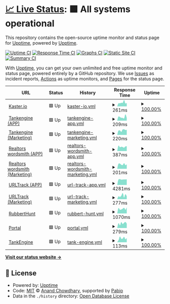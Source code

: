 # [📈 Live Status](https://upptime.github.io/upptime): <!--live status--> **🟩 All systems operational**

This repository contains the open-source uptime monitor and status page for [Upptime](https://upptime.js.org), powered by [Upptime](https://github.com/upptime/upptime).

[![Uptime CI](https://github.com/kaster-io/upptime/workflows/Uptime%20CI/badge.svg)](https://github.com/kaster-io/upptime/actions?query=workflow%3A%22Uptime+CI%22)
[![Response Time CI](https://github.com/kaster-io/upptime/workflows/Response%20Time%20CI/badge.svg)](https://github.com/kaster-io/upptime/actions?query=workflow%3A%22Response+Time+CI%22)
[![Graphs CI](https://github.com/kaster-io/upptime/workflows/Graphs%20CI/badge.svg)](https://github.com/kaster-io/upptime/actions?query=workflow%3A%22Graphs+CI%22)
[![Static Site CI](https://github.com/kaster-io/upptime/workflows/Static%20Site%20CI/badge.svg)](https://github.com/kaster-io/upptime/actions?query=workflow%3A%22Static+Site+CI%22)
[![Summary CI](https://github.com/kaster-io/upptime/workflows/Summary%20CI/badge.svg)](https://github.com/kaster-io/upptime/actions?query=workflow%3A%22Summary+CI%22)

With [Upptime](https://upptime.js.org), you can get your own unlimited and free uptime monitor and status page, powered entirely by a GitHub repository. We use [Issues](https://github.com/upptime/upptime/issues) as incident reports, [Actions](https://github.com/kaster-io/upptime/actions) as uptime monitors, and [Pages](https://upptime.github.io/upptime) for the status page.

<!--start: status pages-->
<!-- This summary is generated by Upptime (https://github.com/upptime/upptime) -->
<!-- Do not edit this manually, your changes will be overwritten -->
<!-- prettier-ignore -->
| URL | Status | History | Response Time | Uptime |
| --- | ------ | ------- | ------------- | ------ |
| <img alt="" src="https://icons.duckduckgo.com/ip3/kaster.io.ico" height="13"> [Kaster.io](https://kaster.io/) | 🟩 Up | [kaster-io.yml](https://github.com/kaster-io/upptime/commits/HEAD/history/kaster-io.yml) | <details><summary><img alt="Response time graph" src="./graphs/kaster-io/response-time-week.png" height="20"> 261ms</summary><br><a href="https://kaster-io.github.io/upptime/history/kaster-io"><img alt="Response time 257" src="https://img.shields.io/endpoint?url=https%3A%2F%2Fraw.githubusercontent.com%2Fkaster-io%2Fupptime%2FHEAD%2Fapi%2Fkaster-io%2Fresponse-time.json"></a><br><a href="https://kaster-io.github.io/upptime/history/kaster-io"><img alt="24-hour response time 213" src="https://img.shields.io/endpoint?url=https%3A%2F%2Fraw.githubusercontent.com%2Fkaster-io%2Fupptime%2FHEAD%2Fapi%2Fkaster-io%2Fresponse-time-day.json"></a><br><a href="https://kaster-io.github.io/upptime/history/kaster-io"><img alt="7-day response time 261" src="https://img.shields.io/endpoint?url=https%3A%2F%2Fraw.githubusercontent.com%2Fkaster-io%2Fupptime%2FHEAD%2Fapi%2Fkaster-io%2Fresponse-time-week.json"></a><br><a href="https://kaster-io.github.io/upptime/history/kaster-io"><img alt="30-day response time 257" src="https://img.shields.io/endpoint?url=https%3A%2F%2Fraw.githubusercontent.com%2Fkaster-io%2Fupptime%2FHEAD%2Fapi%2Fkaster-io%2Fresponse-time-month.json"></a><br><a href="https://kaster-io.github.io/upptime/history/kaster-io"><img alt="1-year response time 257" src="https://img.shields.io/endpoint?url=https%3A%2F%2Fraw.githubusercontent.com%2Fkaster-io%2Fupptime%2FHEAD%2Fapi%2Fkaster-io%2Fresponse-time-year.json"></a></details> | <details><summary><a href="https://kaster-io.github.io/upptime/history/kaster-io">100.00%</a></summary><a href="https://kaster-io.github.io/upptime/history/kaster-io"><img alt="All-time uptime 100.00%" src="https://img.shields.io/endpoint?url=https%3A%2F%2Fraw.githubusercontent.com%2Fkaster-io%2Fupptime%2FHEAD%2Fapi%2Fkaster-io%2Fuptime.json"></a><br><a href="https://kaster-io.github.io/upptime/history/kaster-io"><img alt="24-hour uptime 100.00%" src="https://img.shields.io/endpoint?url=https%3A%2F%2Fraw.githubusercontent.com%2Fkaster-io%2Fupptime%2FHEAD%2Fapi%2Fkaster-io%2Fuptime-day.json"></a><br><a href="https://kaster-io.github.io/upptime/history/kaster-io"><img alt="7-day uptime 100.00%" src="https://img.shields.io/endpoint?url=https%3A%2F%2Fraw.githubusercontent.com%2Fkaster-io%2Fupptime%2FHEAD%2Fapi%2Fkaster-io%2Fuptime-week.json"></a><br><a href="https://kaster-io.github.io/upptime/history/kaster-io"><img alt="30-day uptime 100.00%" src="https://img.shields.io/endpoint?url=https%3A%2F%2Fraw.githubusercontent.com%2Fkaster-io%2Fupptime%2FHEAD%2Fapi%2Fkaster-io%2Fuptime-month.json"></a><br><a href="https://kaster-io.github.io/upptime/history/kaster-io"><img alt="1-year uptime 100.00%" src="https://img.shields.io/endpoint?url=https%3A%2F%2Fraw.githubusercontent.com%2Fkaster-io%2Fupptime%2FHEAD%2Fapi%2Fkaster-io%2Fuptime-year.json"></a></details>
| <img alt="" src="https://icons.duckduckgo.com/ip3/the.tankengine.app.ico" height="13"> [Tankengine (APP)](https://the.tankengine.app/) | 🟩 Up | [tankengine-app.yml](https://github.com/kaster-io/upptime/commits/HEAD/history/tankengine-app.yml) | <details><summary><img alt="Response time graph" src="./graphs/tankengine-app/response-time-week.png" height="20"> 209ms</summary><br><a href="https://kaster-io.github.io/upptime/history/tankengine-app"><img alt="Response time 200" src="https://img.shields.io/endpoint?url=https%3A%2F%2Fraw.githubusercontent.com%2Fkaster-io%2Fupptime%2FHEAD%2Fapi%2Ftankengine-app%2Fresponse-time.json"></a><br><a href="https://kaster-io.github.io/upptime/history/tankengine-app"><img alt="24-hour response time 213" src="https://img.shields.io/endpoint?url=https%3A%2F%2Fraw.githubusercontent.com%2Fkaster-io%2Fupptime%2FHEAD%2Fapi%2Ftankengine-app%2Fresponse-time-day.json"></a><br><a href="https://kaster-io.github.io/upptime/history/tankengine-app"><img alt="7-day response time 209" src="https://img.shields.io/endpoint?url=https%3A%2F%2Fraw.githubusercontent.com%2Fkaster-io%2Fupptime%2FHEAD%2Fapi%2Ftankengine-app%2Fresponse-time-week.json"></a><br><a href="https://kaster-io.github.io/upptime/history/tankengine-app"><img alt="30-day response time 200" src="https://img.shields.io/endpoint?url=https%3A%2F%2Fraw.githubusercontent.com%2Fkaster-io%2Fupptime%2FHEAD%2Fapi%2Ftankengine-app%2Fresponse-time-month.json"></a><br><a href="https://kaster-io.github.io/upptime/history/tankengine-app"><img alt="1-year response time 200" src="https://img.shields.io/endpoint?url=https%3A%2F%2Fraw.githubusercontent.com%2Fkaster-io%2Fupptime%2FHEAD%2Fapi%2Ftankengine-app%2Fresponse-time-year.json"></a></details> | <details><summary><a href="https://kaster-io.github.io/upptime/history/tankengine-app">100.00%</a></summary><a href="https://kaster-io.github.io/upptime/history/tankengine-app"><img alt="All-time uptime 100.00%" src="https://img.shields.io/endpoint?url=https%3A%2F%2Fraw.githubusercontent.com%2Fkaster-io%2Fupptime%2FHEAD%2Fapi%2Ftankengine-app%2Fuptime.json"></a><br><a href="https://kaster-io.github.io/upptime/history/tankengine-app"><img alt="24-hour uptime 100.00%" src="https://img.shields.io/endpoint?url=https%3A%2F%2Fraw.githubusercontent.com%2Fkaster-io%2Fupptime%2FHEAD%2Fapi%2Ftankengine-app%2Fuptime-day.json"></a><br><a href="https://kaster-io.github.io/upptime/history/tankengine-app"><img alt="7-day uptime 100.00%" src="https://img.shields.io/endpoint?url=https%3A%2F%2Fraw.githubusercontent.com%2Fkaster-io%2Fupptime%2FHEAD%2Fapi%2Ftankengine-app%2Fuptime-week.json"></a><br><a href="https://kaster-io.github.io/upptime/history/tankengine-app"><img alt="30-day uptime 100.00%" src="https://img.shields.io/endpoint?url=https%3A%2F%2Fraw.githubusercontent.com%2Fkaster-io%2Fupptime%2FHEAD%2Fapi%2Ftankengine-app%2Fuptime-month.json"></a><br><a href="https://kaster-io.github.io/upptime/history/tankengine-app"><img alt="1-year uptime 100.00%" src="https://img.shields.io/endpoint?url=https%3A%2F%2Fraw.githubusercontent.com%2Fkaster-io%2Fupptime%2FHEAD%2Fapi%2Ftankengine-app%2Fuptime-year.json"></a></details>
| <img alt="" src="https://icons.duckduckgo.com/ip3/www.tankengine.app.ico" height="13"> [Tankengine (Marketing)](https://www.tankengine.app/) | 🟩 Up | [tankengine-marketing.yml](https://github.com/kaster-io/upptime/commits/HEAD/history/tankengine-marketing.yml) | <details><summary><img alt="Response time graph" src="./graphs/tankengine-marketing/response-time-week.png" height="20"> 220ms</summary><br><a href="https://kaster-io.github.io/upptime/history/tankengine-marketing"><img alt="Response time 201" src="https://img.shields.io/endpoint?url=https%3A%2F%2Fraw.githubusercontent.com%2Fkaster-io%2Fupptime%2FHEAD%2Fapi%2Ftankengine-marketing%2Fresponse-time.json"></a><br><a href="https://kaster-io.github.io/upptime/history/tankengine-marketing"><img alt="24-hour response time 217" src="https://img.shields.io/endpoint?url=https%3A%2F%2Fraw.githubusercontent.com%2Fkaster-io%2Fupptime%2FHEAD%2Fapi%2Ftankengine-marketing%2Fresponse-time-day.json"></a><br><a href="https://kaster-io.github.io/upptime/history/tankengine-marketing"><img alt="7-day response time 220" src="https://img.shields.io/endpoint?url=https%3A%2F%2Fraw.githubusercontent.com%2Fkaster-io%2Fupptime%2FHEAD%2Fapi%2Ftankengine-marketing%2Fresponse-time-week.json"></a><br><a href="https://kaster-io.github.io/upptime/history/tankengine-marketing"><img alt="30-day response time 201" src="https://img.shields.io/endpoint?url=https%3A%2F%2Fraw.githubusercontent.com%2Fkaster-io%2Fupptime%2FHEAD%2Fapi%2Ftankengine-marketing%2Fresponse-time-month.json"></a><br><a href="https://kaster-io.github.io/upptime/history/tankengine-marketing"><img alt="1-year response time 201" src="https://img.shields.io/endpoint?url=https%3A%2F%2Fraw.githubusercontent.com%2Fkaster-io%2Fupptime%2FHEAD%2Fapi%2Ftankengine-marketing%2Fresponse-time-year.json"></a></details> | <details><summary><a href="https://kaster-io.github.io/upptime/history/tankengine-marketing">100.00%</a></summary><a href="https://kaster-io.github.io/upptime/history/tankengine-marketing"><img alt="All-time uptime 100.00%" src="https://img.shields.io/endpoint?url=https%3A%2F%2Fraw.githubusercontent.com%2Fkaster-io%2Fupptime%2FHEAD%2Fapi%2Ftankengine-marketing%2Fuptime.json"></a><br><a href="https://kaster-io.github.io/upptime/history/tankengine-marketing"><img alt="24-hour uptime 100.00%" src="https://img.shields.io/endpoint?url=https%3A%2F%2Fraw.githubusercontent.com%2Fkaster-io%2Fupptime%2FHEAD%2Fapi%2Ftankengine-marketing%2Fuptime-day.json"></a><br><a href="https://kaster-io.github.io/upptime/history/tankengine-marketing"><img alt="7-day uptime 100.00%" src="https://img.shields.io/endpoint?url=https%3A%2F%2Fraw.githubusercontent.com%2Fkaster-io%2Fupptime%2FHEAD%2Fapi%2Ftankengine-marketing%2Fuptime-week.json"></a><br><a href="https://kaster-io.github.io/upptime/history/tankengine-marketing"><img alt="30-day uptime 100.00%" src="https://img.shields.io/endpoint?url=https%3A%2F%2Fraw.githubusercontent.com%2Fkaster-io%2Fupptime%2FHEAD%2Fapi%2Ftankengine-marketing%2Fuptime-month.json"></a><br><a href="https://kaster-io.github.io/upptime/history/tankengine-marketing"><img alt="1-year uptime 100.00%" src="https://img.shields.io/endpoint?url=https%3A%2F%2Fraw.githubusercontent.com%2Fkaster-io%2Fupptime%2FHEAD%2Fapi%2Ftankengine-marketing%2Fuptime-year.json"></a></details>
| <img alt="" src="https://icons.duckduckgo.com/ip3/app.realtorwordsmith.com.ico" height="13"> [Realtors wordsmith (APP)](https://app.realtorwordsmith.com/dashboard) | 🟩 Up | [realtors-wordsmith-app.yml](https://github.com/kaster-io/upptime/commits/HEAD/history/realtors-wordsmith-app.yml) | <details><summary><img alt="Response time graph" src="./graphs/realtors-wordsmith-app/response-time-week.png" height="20"> 387ms</summary><br><a href="https://kaster-io.github.io/upptime/history/realtors-wordsmith-app"><img alt="Response time 393" src="https://img.shields.io/endpoint?url=https%3A%2F%2Fraw.githubusercontent.com%2Fkaster-io%2Fupptime%2FHEAD%2Fapi%2Frealtors-wordsmith-app%2Fresponse-time.json"></a><br><a href="https://kaster-io.github.io/upptime/history/realtors-wordsmith-app"><img alt="24-hour response time 387" src="https://img.shields.io/endpoint?url=https%3A%2F%2Fraw.githubusercontent.com%2Fkaster-io%2Fupptime%2FHEAD%2Fapi%2Frealtors-wordsmith-app%2Fresponse-time-day.json"></a><br><a href="https://kaster-io.github.io/upptime/history/realtors-wordsmith-app"><img alt="7-day response time 387" src="https://img.shields.io/endpoint?url=https%3A%2F%2Fraw.githubusercontent.com%2Fkaster-io%2Fupptime%2FHEAD%2Fapi%2Frealtors-wordsmith-app%2Fresponse-time-week.json"></a><br><a href="https://kaster-io.github.io/upptime/history/realtors-wordsmith-app"><img alt="30-day response time 393" src="https://img.shields.io/endpoint?url=https%3A%2F%2Fraw.githubusercontent.com%2Fkaster-io%2Fupptime%2FHEAD%2Fapi%2Frealtors-wordsmith-app%2Fresponse-time-month.json"></a><br><a href="https://kaster-io.github.io/upptime/history/realtors-wordsmith-app"><img alt="1-year response time 393" src="https://img.shields.io/endpoint?url=https%3A%2F%2Fraw.githubusercontent.com%2Fkaster-io%2Fupptime%2FHEAD%2Fapi%2Frealtors-wordsmith-app%2Fresponse-time-year.json"></a></details> | <details><summary><a href="https://kaster-io.github.io/upptime/history/realtors-wordsmith-app">100.00%</a></summary><a href="https://kaster-io.github.io/upptime/history/realtors-wordsmith-app"><img alt="All-time uptime 100.00%" src="https://img.shields.io/endpoint?url=https%3A%2F%2Fraw.githubusercontent.com%2Fkaster-io%2Fupptime%2FHEAD%2Fapi%2Frealtors-wordsmith-app%2Fuptime.json"></a><br><a href="https://kaster-io.github.io/upptime/history/realtors-wordsmith-app"><img alt="24-hour uptime 100.00%" src="https://img.shields.io/endpoint?url=https%3A%2F%2Fraw.githubusercontent.com%2Fkaster-io%2Fupptime%2FHEAD%2Fapi%2Frealtors-wordsmith-app%2Fuptime-day.json"></a><br><a href="https://kaster-io.github.io/upptime/history/realtors-wordsmith-app"><img alt="7-day uptime 100.00%" src="https://img.shields.io/endpoint?url=https%3A%2F%2Fraw.githubusercontent.com%2Fkaster-io%2Fupptime%2FHEAD%2Fapi%2Frealtors-wordsmith-app%2Fuptime-week.json"></a><br><a href="https://kaster-io.github.io/upptime/history/realtors-wordsmith-app"><img alt="30-day uptime 100.00%" src="https://img.shields.io/endpoint?url=https%3A%2F%2Fraw.githubusercontent.com%2Fkaster-io%2Fupptime%2FHEAD%2Fapi%2Frealtors-wordsmith-app%2Fuptime-month.json"></a><br><a href="https://kaster-io.github.io/upptime/history/realtors-wordsmith-app"><img alt="1-year uptime 100.00%" src="https://img.shields.io/endpoint?url=https%3A%2F%2Fraw.githubusercontent.com%2Fkaster-io%2Fupptime%2FHEAD%2Fapi%2Frealtors-wordsmith-app%2Fuptime-year.json"></a></details>
| <img alt="" src="https://icons.duckduckgo.com/ip3/www.realtorwordsmith.com.ico" height="13"> [Realtors wordsmith (Marketing)](https://www.realtorwordsmith.com/) | 🟩 Up | [realtors-wordsmith-marketing.yml](https://github.com/kaster-io/upptime/commits/HEAD/history/realtors-wordsmith-marketing.yml) | <details><summary><img alt="Response time graph" src="./graphs/realtors-wordsmith-marketing/response-time-week.png" height="20"> 201ms</summary><br><a href="https://kaster-io.github.io/upptime/history/realtors-wordsmith-marketing"><img alt="Response time 192" src="https://img.shields.io/endpoint?url=https%3A%2F%2Fraw.githubusercontent.com%2Fkaster-io%2Fupptime%2FHEAD%2Fapi%2Frealtors-wordsmith-marketing%2Fresponse-time.json"></a><br><a href="https://kaster-io.github.io/upptime/history/realtors-wordsmith-marketing"><img alt="24-hour response time 173" src="https://img.shields.io/endpoint?url=https%3A%2F%2Fraw.githubusercontent.com%2Fkaster-io%2Fupptime%2FHEAD%2Fapi%2Frealtors-wordsmith-marketing%2Fresponse-time-day.json"></a><br><a href="https://kaster-io.github.io/upptime/history/realtors-wordsmith-marketing"><img alt="7-day response time 201" src="https://img.shields.io/endpoint?url=https%3A%2F%2Fraw.githubusercontent.com%2Fkaster-io%2Fupptime%2FHEAD%2Fapi%2Frealtors-wordsmith-marketing%2Fresponse-time-week.json"></a><br><a href="https://kaster-io.github.io/upptime/history/realtors-wordsmith-marketing"><img alt="30-day response time 192" src="https://img.shields.io/endpoint?url=https%3A%2F%2Fraw.githubusercontent.com%2Fkaster-io%2Fupptime%2FHEAD%2Fapi%2Frealtors-wordsmith-marketing%2Fresponse-time-month.json"></a><br><a href="https://kaster-io.github.io/upptime/history/realtors-wordsmith-marketing"><img alt="1-year response time 192" src="https://img.shields.io/endpoint?url=https%3A%2F%2Fraw.githubusercontent.com%2Fkaster-io%2Fupptime%2FHEAD%2Fapi%2Frealtors-wordsmith-marketing%2Fresponse-time-year.json"></a></details> | <details><summary><a href="https://kaster-io.github.io/upptime/history/realtors-wordsmith-marketing">100.00%</a></summary><a href="https://kaster-io.github.io/upptime/history/realtors-wordsmith-marketing"><img alt="All-time uptime 100.00%" src="https://img.shields.io/endpoint?url=https%3A%2F%2Fraw.githubusercontent.com%2Fkaster-io%2Fupptime%2FHEAD%2Fapi%2Frealtors-wordsmith-marketing%2Fuptime.json"></a><br><a href="https://kaster-io.github.io/upptime/history/realtors-wordsmith-marketing"><img alt="24-hour uptime 100.00%" src="https://img.shields.io/endpoint?url=https%3A%2F%2Fraw.githubusercontent.com%2Fkaster-io%2Fupptime%2FHEAD%2Fapi%2Frealtors-wordsmith-marketing%2Fuptime-day.json"></a><br><a href="https://kaster-io.github.io/upptime/history/realtors-wordsmith-marketing"><img alt="7-day uptime 100.00%" src="https://img.shields.io/endpoint?url=https%3A%2F%2Fraw.githubusercontent.com%2Fkaster-io%2Fupptime%2FHEAD%2Fapi%2Frealtors-wordsmith-marketing%2Fuptime-week.json"></a><br><a href="https://kaster-io.github.io/upptime/history/realtors-wordsmith-marketing"><img alt="30-day uptime 100.00%" src="https://img.shields.io/endpoint?url=https%3A%2F%2Fraw.githubusercontent.com%2Fkaster-io%2Fupptime%2FHEAD%2Fapi%2Frealtors-wordsmith-marketing%2Fuptime-month.json"></a><br><a href="https://kaster-io.github.io/upptime/history/realtors-wordsmith-marketing"><img alt="1-year uptime 100.00%" src="https://img.shields.io/endpoint?url=https%3A%2F%2Fraw.githubusercontent.com%2Fkaster-io%2Fupptime%2FHEAD%2Fapi%2Frealtors-wordsmith-marketing%2Fuptime-year.json"></a></details>
| <img alt="" src="https://icons.duckduckgo.com/ip3/app.urltrack.io.ico" height="13"> [URLTrack (APP)](https://app.urltrack.io/dashboard) | 🟩 Up | [url-track-app.yml](https://github.com/kaster-io/upptime/commits/HEAD/history/url-track-app.yml) | <details><summary><img alt="Response time graph" src="./graphs/url-track-app/response-time-week.png" height="20"> 4281ms</summary><br><a href="https://kaster-io.github.io/upptime/history/url-track-app"><img alt="Response time 3758" src="https://img.shields.io/endpoint?url=https%3A%2F%2Fraw.githubusercontent.com%2Fkaster-io%2Fupptime%2FHEAD%2Fapi%2Furl-track-app%2Fresponse-time.json"></a><br><a href="https://kaster-io.github.io/upptime/history/url-track-app"><img alt="24-hour response time 4237" src="https://img.shields.io/endpoint?url=https%3A%2F%2Fraw.githubusercontent.com%2Fkaster-io%2Fupptime%2FHEAD%2Fapi%2Furl-track-app%2Fresponse-time-day.json"></a><br><a href="https://kaster-io.github.io/upptime/history/url-track-app"><img alt="7-day response time 4281" src="https://img.shields.io/endpoint?url=https%3A%2F%2Fraw.githubusercontent.com%2Fkaster-io%2Fupptime%2FHEAD%2Fapi%2Furl-track-app%2Fresponse-time-week.json"></a><br><a href="https://kaster-io.github.io/upptime/history/url-track-app"><img alt="30-day response time 3758" src="https://img.shields.io/endpoint?url=https%3A%2F%2Fraw.githubusercontent.com%2Fkaster-io%2Fupptime%2FHEAD%2Fapi%2Furl-track-app%2Fresponse-time-month.json"></a><br><a href="https://kaster-io.github.io/upptime/history/url-track-app"><img alt="1-year response time 3758" src="https://img.shields.io/endpoint?url=https%3A%2F%2Fraw.githubusercontent.com%2Fkaster-io%2Fupptime%2FHEAD%2Fapi%2Furl-track-app%2Fresponse-time-year.json"></a></details> | <details><summary><a href="https://kaster-io.github.io/upptime/history/url-track-app">100.00%</a></summary><a href="https://kaster-io.github.io/upptime/history/url-track-app"><img alt="All-time uptime 100.00%" src="https://img.shields.io/endpoint?url=https%3A%2F%2Fraw.githubusercontent.com%2Fkaster-io%2Fupptime%2FHEAD%2Fapi%2Furl-track-app%2Fuptime.json"></a><br><a href="https://kaster-io.github.io/upptime/history/url-track-app"><img alt="24-hour uptime 100.00%" src="https://img.shields.io/endpoint?url=https%3A%2F%2Fraw.githubusercontent.com%2Fkaster-io%2Fupptime%2FHEAD%2Fapi%2Furl-track-app%2Fuptime-day.json"></a><br><a href="https://kaster-io.github.io/upptime/history/url-track-app"><img alt="7-day uptime 100.00%" src="https://img.shields.io/endpoint?url=https%3A%2F%2Fraw.githubusercontent.com%2Fkaster-io%2Fupptime%2FHEAD%2Fapi%2Furl-track-app%2Fuptime-week.json"></a><br><a href="https://kaster-io.github.io/upptime/history/url-track-app"><img alt="30-day uptime 100.00%" src="https://img.shields.io/endpoint?url=https%3A%2F%2Fraw.githubusercontent.com%2Fkaster-io%2Fupptime%2FHEAD%2Fapi%2Furl-track-app%2Fuptime-month.json"></a><br><a href="https://kaster-io.github.io/upptime/history/url-track-app"><img alt="1-year uptime 100.00%" src="https://img.shields.io/endpoint?url=https%3A%2F%2Fraw.githubusercontent.com%2Fkaster-io%2Fupptime%2FHEAD%2Fapi%2Furl-track-app%2Fuptime-year.json"></a></details>
| <img alt="" src="https://icons.duckduckgo.com/ip3/www.urltrack.io.ico" height="13"> [URLTrack (Marketing)](https://www.urltrack.io/) | 🟩 Up | [url-track-marketing.yml](https://github.com/kaster-io/upptime/commits/HEAD/history/url-track-marketing.yml) | <details><summary><img alt="Response time graph" src="./graphs/url-track-marketing/response-time-week.png" height="20"> 277ms</summary><br><a href="https://kaster-io.github.io/upptime/history/url-track-marketing"><img alt="Response time 278" src="https://img.shields.io/endpoint?url=https%3A%2F%2Fraw.githubusercontent.com%2Fkaster-io%2Fupptime%2FHEAD%2Fapi%2Furl-track-marketing%2Fresponse-time.json"></a><br><a href="https://kaster-io.github.io/upptime/history/url-track-marketing"><img alt="24-hour response time 281" src="https://img.shields.io/endpoint?url=https%3A%2F%2Fraw.githubusercontent.com%2Fkaster-io%2Fupptime%2FHEAD%2Fapi%2Furl-track-marketing%2Fresponse-time-day.json"></a><br><a href="https://kaster-io.github.io/upptime/history/url-track-marketing"><img alt="7-day response time 277" src="https://img.shields.io/endpoint?url=https%3A%2F%2Fraw.githubusercontent.com%2Fkaster-io%2Fupptime%2FHEAD%2Fapi%2Furl-track-marketing%2Fresponse-time-week.json"></a><br><a href="https://kaster-io.github.io/upptime/history/url-track-marketing"><img alt="30-day response time 278" src="https://img.shields.io/endpoint?url=https%3A%2F%2Fraw.githubusercontent.com%2Fkaster-io%2Fupptime%2FHEAD%2Fapi%2Furl-track-marketing%2Fresponse-time-month.json"></a><br><a href="https://kaster-io.github.io/upptime/history/url-track-marketing"><img alt="1-year response time 278" src="https://img.shields.io/endpoint?url=https%3A%2F%2Fraw.githubusercontent.com%2Fkaster-io%2Fupptime%2FHEAD%2Fapi%2Furl-track-marketing%2Fresponse-time-year.json"></a></details> | <details><summary><a href="https://kaster-io.github.io/upptime/history/url-track-marketing">100.00%</a></summary><a href="https://kaster-io.github.io/upptime/history/url-track-marketing"><img alt="All-time uptime 100.00%" src="https://img.shields.io/endpoint?url=https%3A%2F%2Fraw.githubusercontent.com%2Fkaster-io%2Fupptime%2FHEAD%2Fapi%2Furl-track-marketing%2Fuptime.json"></a><br><a href="https://kaster-io.github.io/upptime/history/url-track-marketing"><img alt="24-hour uptime 100.00%" src="https://img.shields.io/endpoint?url=https%3A%2F%2Fraw.githubusercontent.com%2Fkaster-io%2Fupptime%2FHEAD%2Fapi%2Furl-track-marketing%2Fuptime-day.json"></a><br><a href="https://kaster-io.github.io/upptime/history/url-track-marketing"><img alt="7-day uptime 100.00%" src="https://img.shields.io/endpoint?url=https%3A%2F%2Fraw.githubusercontent.com%2Fkaster-io%2Fupptime%2FHEAD%2Fapi%2Furl-track-marketing%2Fuptime-week.json"></a><br><a href="https://kaster-io.github.io/upptime/history/url-track-marketing"><img alt="30-day uptime 100.00%" src="https://img.shields.io/endpoint?url=https%3A%2F%2Fraw.githubusercontent.com%2Fkaster-io%2Fupptime%2FHEAD%2Fapi%2Furl-track-marketing%2Fuptime-month.json"></a><br><a href="https://kaster-io.github.io/upptime/history/url-track-marketing"><img alt="1-year uptime 100.00%" src="https://img.shields.io/endpoint?url=https%3A%2F%2Fraw.githubusercontent.com%2Fkaster-io%2Fupptime%2FHEAD%2Fapi%2Furl-track-marketing%2Fuptime-year.json"></a></details>
| <img alt="" src="https://icons.duckduckgo.com/ip3/www.rubberhunt.com.ico" height="13"> [RubbertHunt](https://www.rubberhunt.com/) | 🟩 Up | [rubbert-hunt.yml](https://github.com/kaster-io/upptime/commits/HEAD/history/rubbert-hunt.yml) | <details><summary><img alt="Response time graph" src="./graphs/rubbert-hunt/response-time-week.png" height="20"> 1070ms</summary><br><a href="https://kaster-io.github.io/upptime/history/rubbert-hunt"><img alt="Response time 513" src="https://img.shields.io/endpoint?url=https%3A%2F%2Fraw.githubusercontent.com%2Fkaster-io%2Fupptime%2FHEAD%2Fapi%2Frubbert-hunt%2Fresponse-time.json"></a><br><a href="https://kaster-io.github.io/upptime/history/rubbert-hunt"><img alt="24-hour response time 5334" src="https://img.shields.io/endpoint?url=https%3A%2F%2Fraw.githubusercontent.com%2Fkaster-io%2Fupptime%2FHEAD%2Fapi%2Frubbert-hunt%2Fresponse-time-day.json"></a><br><a href="https://kaster-io.github.io/upptime/history/rubbert-hunt"><img alt="7-day response time 1070" src="https://img.shields.io/endpoint?url=https%3A%2F%2Fraw.githubusercontent.com%2Fkaster-io%2Fupptime%2FHEAD%2Fapi%2Frubbert-hunt%2Fresponse-time-week.json"></a><br><a href="https://kaster-io.github.io/upptime/history/rubbert-hunt"><img alt="30-day response time 513" src="https://img.shields.io/endpoint?url=https%3A%2F%2Fraw.githubusercontent.com%2Fkaster-io%2Fupptime%2FHEAD%2Fapi%2Frubbert-hunt%2Fresponse-time-month.json"></a><br><a href="https://kaster-io.github.io/upptime/history/rubbert-hunt"><img alt="1-year response time 513" src="https://img.shields.io/endpoint?url=https%3A%2F%2Fraw.githubusercontent.com%2Fkaster-io%2Fupptime%2FHEAD%2Fapi%2Frubbert-hunt%2Fresponse-time-year.json"></a></details> | <details><summary><a href="https://kaster-io.github.io/upptime/history/rubbert-hunt">100.00%</a></summary><a href="https://kaster-io.github.io/upptime/history/rubbert-hunt"><img alt="All-time uptime 100.00%" src="https://img.shields.io/endpoint?url=https%3A%2F%2Fraw.githubusercontent.com%2Fkaster-io%2Fupptime%2FHEAD%2Fapi%2Frubbert-hunt%2Fuptime.json"></a><br><a href="https://kaster-io.github.io/upptime/history/rubbert-hunt"><img alt="24-hour uptime 100.00%" src="https://img.shields.io/endpoint?url=https%3A%2F%2Fraw.githubusercontent.com%2Fkaster-io%2Fupptime%2FHEAD%2Fapi%2Frubbert-hunt%2Fuptime-day.json"></a><br><a href="https://kaster-io.github.io/upptime/history/rubbert-hunt"><img alt="7-day uptime 100.00%" src="https://img.shields.io/endpoint?url=https%3A%2F%2Fraw.githubusercontent.com%2Fkaster-io%2Fupptime%2FHEAD%2Fapi%2Frubbert-hunt%2Fuptime-week.json"></a><br><a href="https://kaster-io.github.io/upptime/history/rubbert-hunt"><img alt="30-day uptime 100.00%" src="https://img.shields.io/endpoint?url=https%3A%2F%2Fraw.githubusercontent.com%2Fkaster-io%2Fupptime%2FHEAD%2Fapi%2Frubbert-hunt%2Fuptime-month.json"></a><br><a href="https://kaster-io.github.io/upptime/history/rubbert-hunt"><img alt="1-year uptime 100.00%" src="https://img.shields.io/endpoint?url=https%3A%2F%2Fraw.githubusercontent.com%2Fkaster-io%2Fupptime%2FHEAD%2Fapi%2Frubbert-hunt%2Fuptime-year.json"></a></details>
| <img alt="" src="https://icons.duckduckgo.com/ip3/portal-kaster-io.vercel.app.ico" height="13"> [Portal](https://portal-kaster-io.vercel.app/) | 🟩 Up | [portal.yml](https://github.com/kaster-io/upptime/commits/HEAD/history/portal.yml) | <details><summary><img alt="Response time graph" src="./graphs/portal/response-time-week.png" height="20"> 279ms</summary><br><a href="https://kaster-io.github.io/upptime/history/portal"><img alt="Response time 325" src="https://img.shields.io/endpoint?url=https%3A%2F%2Fraw.githubusercontent.com%2Fkaster-io%2Fupptime%2FHEAD%2Fapi%2Fportal%2Fresponse-time.json"></a><br><a href="https://kaster-io.github.io/upptime/history/portal"><img alt="24-hour response time 208" src="https://img.shields.io/endpoint?url=https%3A%2F%2Fraw.githubusercontent.com%2Fkaster-io%2Fupptime%2FHEAD%2Fapi%2Fportal%2Fresponse-time-day.json"></a><br><a href="https://kaster-io.github.io/upptime/history/portal"><img alt="7-day response time 279" src="https://img.shields.io/endpoint?url=https%3A%2F%2Fraw.githubusercontent.com%2Fkaster-io%2Fupptime%2FHEAD%2Fapi%2Fportal%2Fresponse-time-week.json"></a><br><a href="https://kaster-io.github.io/upptime/history/portal"><img alt="30-day response time 325" src="https://img.shields.io/endpoint?url=https%3A%2F%2Fraw.githubusercontent.com%2Fkaster-io%2Fupptime%2FHEAD%2Fapi%2Fportal%2Fresponse-time-month.json"></a><br><a href="https://kaster-io.github.io/upptime/history/portal"><img alt="1-year response time 325" src="https://img.shields.io/endpoint?url=https%3A%2F%2Fraw.githubusercontent.com%2Fkaster-io%2Fupptime%2FHEAD%2Fapi%2Fportal%2Fresponse-time-year.json"></a></details> | <details><summary><a href="https://kaster-io.github.io/upptime/history/portal">100.00%</a></summary><a href="https://kaster-io.github.io/upptime/history/portal"><img alt="All-time uptime 100.00%" src="https://img.shields.io/endpoint?url=https%3A%2F%2Fraw.githubusercontent.com%2Fkaster-io%2Fupptime%2FHEAD%2Fapi%2Fportal%2Fuptime.json"></a><br><a href="https://kaster-io.github.io/upptime/history/portal"><img alt="24-hour uptime 100.00%" src="https://img.shields.io/endpoint?url=https%3A%2F%2Fraw.githubusercontent.com%2Fkaster-io%2Fupptime%2FHEAD%2Fapi%2Fportal%2Fuptime-day.json"></a><br><a href="https://kaster-io.github.io/upptime/history/portal"><img alt="7-day uptime 100.00%" src="https://img.shields.io/endpoint?url=https%3A%2F%2Fraw.githubusercontent.com%2Fkaster-io%2Fupptime%2FHEAD%2Fapi%2Fportal%2Fuptime-week.json"></a><br><a href="https://kaster-io.github.io/upptime/history/portal"><img alt="30-day uptime 100.00%" src="https://img.shields.io/endpoint?url=https%3A%2F%2Fraw.githubusercontent.com%2Fkaster-io%2Fupptime%2FHEAD%2Fapi%2Fportal%2Fuptime-month.json"></a><br><a href="https://kaster-io.github.io/upptime/history/portal"><img alt="1-year uptime 100.00%" src="https://img.shields.io/endpoint?url=https%3A%2F%2Fraw.githubusercontent.com%2Fkaster-io%2Fupptime%2FHEAD%2Fapi%2Fportal%2Fuptime-year.json"></a></details>
| <img alt="" src="https://icons.duckduckgo.com/ip3/the.tankengine.app.ico" height="13"> [TankEngine](https://the.tankengine.app/) | 🟩 Up | [tank-engine.yml](https://github.com/kaster-io/upptime/commits/HEAD/history/tank-engine.yml) | <details><summary><img alt="Response time graph" src="./graphs/tank-engine/response-time-week.png" height="20"> 113ms</summary><br><a href="https://kaster-io.github.io/upptime/history/tank-engine"><img alt="Response time 99" src="https://img.shields.io/endpoint?url=https%3A%2F%2Fraw.githubusercontent.com%2Fkaster-io%2Fupptime%2FHEAD%2Fapi%2Ftank-engine%2Fresponse-time.json"></a><br><a href="https://kaster-io.github.io/upptime/history/tank-engine"><img alt="24-hour response time 157" src="https://img.shields.io/endpoint?url=https%3A%2F%2Fraw.githubusercontent.com%2Fkaster-io%2Fupptime%2FHEAD%2Fapi%2Ftank-engine%2Fresponse-time-day.json"></a><br><a href="https://kaster-io.github.io/upptime/history/tank-engine"><img alt="7-day response time 113" src="https://img.shields.io/endpoint?url=https%3A%2F%2Fraw.githubusercontent.com%2Fkaster-io%2Fupptime%2FHEAD%2Fapi%2Ftank-engine%2Fresponse-time-week.json"></a><br><a href="https://kaster-io.github.io/upptime/history/tank-engine"><img alt="30-day response time 99" src="https://img.shields.io/endpoint?url=https%3A%2F%2Fraw.githubusercontent.com%2Fkaster-io%2Fupptime%2FHEAD%2Fapi%2Ftank-engine%2Fresponse-time-month.json"></a><br><a href="https://kaster-io.github.io/upptime/history/tank-engine"><img alt="1-year response time 99" src="https://img.shields.io/endpoint?url=https%3A%2F%2Fraw.githubusercontent.com%2Fkaster-io%2Fupptime%2FHEAD%2Fapi%2Ftank-engine%2Fresponse-time-year.json"></a></details> | <details><summary><a href="https://kaster-io.github.io/upptime/history/tank-engine">100.00%</a></summary><a href="https://kaster-io.github.io/upptime/history/tank-engine"><img alt="All-time uptime 100.00%" src="https://img.shields.io/endpoint?url=https%3A%2F%2Fraw.githubusercontent.com%2Fkaster-io%2Fupptime%2FHEAD%2Fapi%2Ftank-engine%2Fuptime.json"></a><br><a href="https://kaster-io.github.io/upptime/history/tank-engine"><img alt="24-hour uptime 100.00%" src="https://img.shields.io/endpoint?url=https%3A%2F%2Fraw.githubusercontent.com%2Fkaster-io%2Fupptime%2FHEAD%2Fapi%2Ftank-engine%2Fuptime-day.json"></a><br><a href="https://kaster-io.github.io/upptime/history/tank-engine"><img alt="7-day uptime 100.00%" src="https://img.shields.io/endpoint?url=https%3A%2F%2Fraw.githubusercontent.com%2Fkaster-io%2Fupptime%2FHEAD%2Fapi%2Ftank-engine%2Fuptime-week.json"></a><br><a href="https://kaster-io.github.io/upptime/history/tank-engine"><img alt="30-day uptime 100.00%" src="https://img.shields.io/endpoint?url=https%3A%2F%2Fraw.githubusercontent.com%2Fkaster-io%2Fupptime%2FHEAD%2Fapi%2Ftank-engine%2Fuptime-month.json"></a><br><a href="https://kaster-io.github.io/upptime/history/tank-engine"><img alt="1-year uptime 100.00%" src="https://img.shields.io/endpoint?url=https%3A%2F%2Fraw.githubusercontent.com%2Fkaster-io%2Fupptime%2FHEAD%2Fapi%2Ftank-engine%2Fuptime-year.json"></a></details>

<!--end: status pages-->

[**Visit our status website →**](https://upptime.github.io/upptime)

## 📄 License

- Powered by: [Upptime](https://github.com/upptime/upptime)
- Code: [MIT](./LICENSE) © [Anand Chowdhary](https://anandchowdhary.com), supported by [Pabio](https://pabio.com)
- Data in the `./history` directory: [Open Database License](https://opendatacommons.org/licenses/odbl/1-0/)
